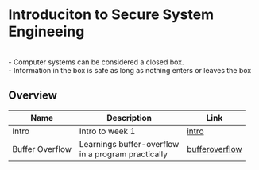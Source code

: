 <!------->
# Introduciton to Secure System Engineeing
<br>
- Computer systems can be considered a closed box.<br>
- Information in the box is safe as long as nothing enters or leaves the box

## Overview 

| Name | Description | Link |
| -------------- | --------------- | ---------- |
| Intro | Intro to week 1 | [intro](./intro.md) |
| Buffer Overflow | Learnings buffer-overflow<br>in a program practically | [bufferoverflow](./bufoverflow.md) |

